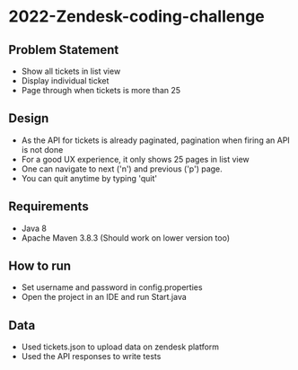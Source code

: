 # 2022-Zendesk-coding-challenge

## Problem Statement
- Show all tickets in list view
- Display individual ticket
- Page through when tickets is more than 25

## Design
- As the API for tickets is already paginated, pagination when firing an API is not done
- For a good UX experience, it only shows 25 pages in list view
- One can navigate to next ('n') and previous ('p') page.
- You can quit anytime by typing 'quit'

## Requirements
- Java 8
- Apache Maven 3.8.3 (Should work on lower version too)

## How to run
- Set username and password in config.properties
- Open the project in an IDE and run Start.java

## Data
- Used tickets.json to upload data on zendesk platform
- Used the API responses to write tests


